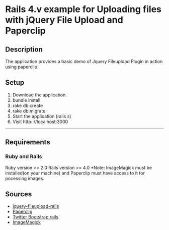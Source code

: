 # Rails 4.v example for  Uploading files with jQuery File Upload and Paperclip

## Description

The application provides a basic demo of Jquery  Fileupload Plugin in action using paperclip.

## Setup

1) Download the application.
2) bundle install
3) rake db:create
3) rake db:migrate
4) Start the application (rails s)
5) Visit http:://localhost:3000

---
Requirements
------------

### Ruby and Rails

Ruby version >= 2.0
Rails version >= 4.0
*Note: ImageMagick must be installed(on your machine) and Paperclip must have access to it for pocessing images.


## Sources

* [jquery-fileupload-rails](https://github.com/tors/jquery-fileupload-rails)
* [Paperclip](https://github.com/thoughtbot/paperclip)
* [Twitter Bootstrap rails](https://github.com/seyhunak/twitter-bootstrap-rails).
* [ImageMagick](http://www.imagemagick.org/)
